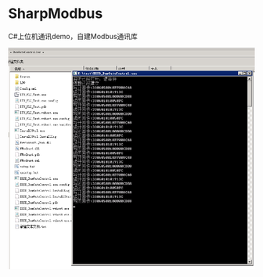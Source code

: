 # SharpModbus
C#上位机通讯demo，自建Modbus通讯库

![image](https://github.com/AndrewChien/SharpModbus/blob/master/QQ%E6%88%AA%E5%9B%BE20181116150910.png)
